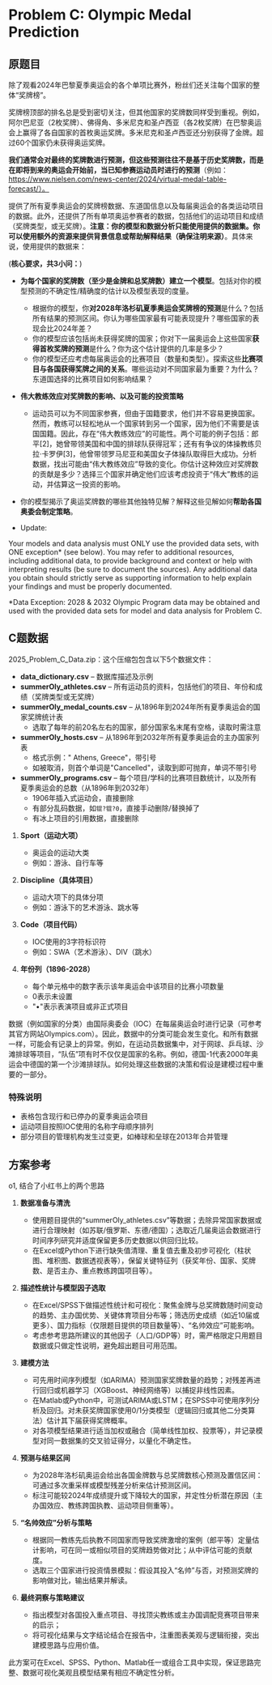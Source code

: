 # Problem C: Olympic Medal Prediction

## 原题目

除了观看2024年巴黎夏季奥运会的各个单项比赛外，粉丝们还关注每个国家的整体“奖牌榜”。

奖牌榜顶部的排名总是受到密切关注，但其他国家的奖牌数同样受到重视。例如，阿尔巴尼亚（2枚奖牌）、佛得角、多米尼克和圣卢西亚（各2枚奖牌）在巴黎奥运会上赢得了各自国家的首枚奥运奖牌。多米尼克和圣卢西亚还分别获得了金牌。超过60个国家仍未获得奥运奖牌。

**我们通常会对最终的奖牌数进行预测，但这些预测往往不是基于历史奖牌数，而是在即将到来的奥运会开始前，当已知参赛运动员时进行的预测**（例如：<https://www.nielsen.com/news-center/2024/virtual-medal-table-forecast/）。>

提供了所有夏季奥运会的奖牌榜数据、东道国信息以及每届奥运会的各类运动项目的数据。此外，还提供了所有单项奥运参赛者的数据，包括他们的运动项目和成绩（奖牌类型，或无奖牌）。**注意：你的模型和数据分析只能使用提供的数据集。你可以使用额外的资源来提供背景信息或帮助解释结果（确保注明来源）**。具体来说，使用提供的数据来：

(**核心要求，共3小问：**)

- **为每个国家的奖牌数（至少是金牌和总奖牌数）建立一个模型**。包括对你的模型预测的不确定性/精确度的估计以及模型表现的度量。
  - 根据你的模型，你**对2028年洛杉矶夏季奥运会奖牌榜的预测**是什么？包括所有结果的预测区间。你认为哪些国家最有可能表现提升？哪些国家的表现会比2024年差？
  - 你的模型应该包括尚未获得奖牌的国家；你对下一届奥运会上这些国家**获得首枚奖牌的预测**是什么？你为这个估计提供的几率是多少？
  - 你的模型还应考虑每届奥运会的比赛项目（数量和类型）。探索这些**比赛项目与各国获得奖牌之间的关系**。哪些运动对不同国家最为重要？为什么？东道国选择的比赛项目如何影响结果？

- **伟大教练效应对奖牌数的影响、以及可能的投资策略**
  - 运动员可以为不同国家参赛，但由于国籍要求，他们并不容易更换国家。然而，教练可以轻松地从一个国家转到另一个国家，因为他们不需要是该国国籍。因此，存在“伟大教练效应”的可能性。两个可能的例子包括：郎平[2]，她曾带领美国和中国的排球队获得冠军；还有有争议的体操教练贝拉·卡罗伊[3]，他曾带领罗马尼亚和美国女子体操队取得巨大成功。分析数据，找出可能由“伟大教练效应”导致的变化。你估计这种效应对奖牌数的贡献是多少？选择三个国家并确定他们应该考虑投资于“伟大”教练的运动，并估算这一投资的影响。

- 你的模型揭示了奥运奖牌数的哪些其他独特见解？解释这些见解如何**帮助各国奥委会制定策略**。

- Update:

Your models and data analysis must ONLY use the provided data sets, with ONE exception* (see below). You may refer to additional resources, including additional data, to provide background and context or help with interpreting results (be sure to document the sources). Any additional data you obtain should strictly serve as supporting information to help explain your findings and must be properly documented.

*Data Exception: 2028 & 2032 Olympic Program data may be obtained and used with the provided data sets for model and data analysis for Problem C.

## C题数据

2025_Problem_C_Data.zip：这个压缩包包含以下5个数据文件：  

- **data_dictionary.csv** – 数据库描述及示例  
- **summerOly_athletes.csv** – 所有运动员的资料，包括他们的项目、年份和成绩（奖牌类型或无奖牌）  
- **summerOly_medal_counts.csv** – 从1896年到2024年所有夏季奥运会的国家奖牌统计表
  - 选取了每年的前20名左右的国家，部分国家名末尾有空格，读取时需注意
- **summerOly_hosts.csv** – 从1896年到2032年所有夏季奥运会的主办国家列表
  - 格式示例：" Athens, Greece"，带引号
  - 如被取消，则首个单词是"Cancelled"，读取到即可抛弃，单词不带引号
- **summerOly_programs.csv** – 每个项目/学科的比赛项目数统计，以及所有夏季奥运会的总数（从1896年到2032年）
  - 1906年插入式运动会，直接删除
  - 有部分乱码数据，如`锟?锟?0`，直接手动删除/替换掉了
  - 有冰上项目的引用数据，直接删除

1. **Sport（运动大项）**
   - 奥运会的运动大类
   - 例如：游泳、自行车等

2. **Discipline（具体项目）**
   - 运动大项下的具体分项
   - 例如：游泳下的艺术游泳、跳水等

3. **Code（项目代码）**
   - IOC使用的3字符标识符
   - 例如：SWA（艺术游泳）、DIV（跳水）

4. **年份列（1896-2028）**
   - 每个单元格中的数字表示该年奥运会中该项目的比赛小项数量
   - 0表示未设置
   - "•"表示表演项目或非正式项目

数据（例如国家的分类）由国际奥委会（IOC）在每届奥运会时进行记录（可参考其官方网站Olympics.com）。因此，数据中的分类可能会发生变化。和所有数据一样，可能会有记录上的异常。例如，在运动员数据集中，对于网球、乒乓球、沙滩排球等项目，“队伍”项有时不仅仅是国家的名称。例如，德国-1代表2000年奥运会中德国的第一个沙滩排球队。如何处理这些数据的决策和假设是建模过程中重要的一部分。

### 特殊说明

- 表格包含现行和已停办的夏季奥运会项目
- 运动项目按照IOC使用的名称字母顺序排列
- 部分项目的管理机构发生过变更，如棒球和垒球在2013年合并管理

## 方案参考

o1, 结合了小红书上的两个思路

1. **数据准备与清洗**  
   - 使用题目提供的“summerOly_athletes.csv”等数据；去除异常国家数据或进行合理映射（如苏联/俄罗斯、东德/德国）；选取近几届奥运会数据进行时间序列研究并适度保留更多历史数据以供回归比较。  
   - 在Excel或Python下进行缺失值清理、重复值去重及初步可视化（柱状图、堆积图、数据透视表等），保留关键特征列（获奖年份、国家、奖牌数、是否主办、重点教练跨国项目等）。

2. **描述性统计与模型因子选取**  
   - 在Excel/SPSS下做描述性统计和可视化：聚焦金牌与总奖牌数随时间变动的趋势、主办国优势、关键体育项目分布等；筛选历史成绩（如近10届或更多）、国力指标（仅限题目提供的项目数量等）、“名帅效应”可能影响。  
   - 考虑参考思路所建议的其他因子（人口/GDP等）时，需严格限定只用题目数据或只做定性说明，避免超出题目可用范围。  

3. **建模方法**  
   - 可先用时间序列模型（如ARIMA）预测国家奖牌数量的趋势；对残差再进行回归或机器学习（XGBoost、神经网络等）以捕捉非线性因素。  
   - 在Matlab或Python中，可测试ARIMA或LSTM；在SPSS中可使用序列分析及回归。对未获奖牌国家使用0/1分类模型（逻辑回归或其他二分类算法）估计其下届获得奖牌概率。  
   - 对各项模型结果进行适当加权或融合（简单线性加权、投票等），并记录模型对同一数据集的交叉验证得分，以量化不确定性。

4. **预测与结果区间**  
   - 为2028年洛杉矶奥运会给出各国金牌数与总奖牌数核心预测及置信区间：可通过多次重采样或模型残差分析来估计预测区间。  
   - 标注可能较2024年成绩提升或下降较大的国家，并定性分析潜在原因（主办国效应、教练跨国执教、运动项目侧重等）。

5. **“名帅效应”分析与策略**  
   - 根据同一教练先后执教不同国家而导致奖牌激增的案例（郎平等）定量估计影响，可在同一或相似项目的奖牌趋势做对比；从中评估可能的贡献度。  
   - 选取三个国家进行投资情景模拟：假设其投入“名帅”与否，对预测奖牌的影响做对比，输出结果并解读。

6. **最终洞察与策略建议**  
   - 指出模型对各国投入重点项目、寻找顶尖教练或主办国调配竞赛项目带来的启示；  
   - 将可视化结果与文字结论结合在报告中，注重图表美观与逻辑衔接，突出建模思路与应用价值。

此方案可在Excel、SPSS、Python、Matlab任一或组合工具中实现，保证思路完整、数据可视化美观且模型结果有相应不确定性分析。
